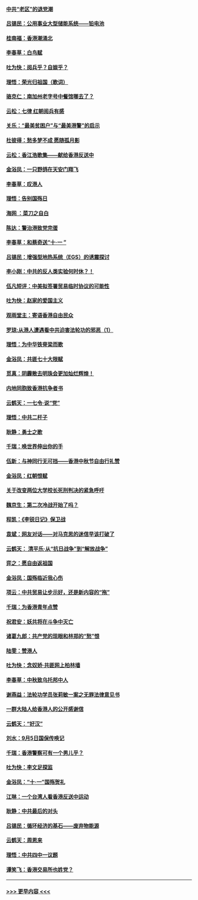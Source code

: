 #### [中共“老区”的退党潮](../pages/nsc993/n11545995.md?t=09252355) 
#### [吕锡民：公用事业大型储能系统——铅电池](../pages/nsc993/n11545701.md?t=09252355) 
#### [桂南福：香港潮涌北](../pages/nsc993/n11545682.md?t=09252355) 
#### [李春草：白鸟赋](../pages/nsc993/n11545663.md?t=09252355) 
#### [吐为快：阅兵乎？自娱乎？](../pages/nsc993/n11545625.md?t=09252355) 
#### [理悟：荣光归祖国（歌词）](../pages/nsc993/n11545616.md?t=09252355) 
#### [骆克仁：南加州老字号中餐馆哪去了？](../pages/nsc993/n11545120.md?t=09252355) 
#### [云松：七律 红朝阅兵有感](../pages/nsc993/n11542394.md?t=09252355) 
#### [关乐：“最美贫困户”与“最美港警”的启示](../pages/nsc993/n11542252.md?t=09252355) 
#### [杜彼得：愁多梦不成 愿随孤月影](../pages/nsc993/n11540296.md?t=09252355) 
#### [云松：香江浩歌集——献给香港反送中](../pages/nsc993/n11540149.md?t=09252355) 
#### [金浴凤：一只野鸽在天安门翔飞](../pages/nsc993/n11540280.md?t=09252355) 
#### [李春草：叹港人](../pages/nsc993/n11540119.md?t=09252355) 
#### [理悟：告别国殇日](../pages/nsc993/n11539610.md?t=09252355) 
#### [海网 ：菜刀之自白](../pages/nsc993/n11539597.md?t=09252355) 
#### [陈达：警治港致党完蛋](../pages/nsc993/n11538127.md?t=09252355) 
#### [李春草：和蔡奇送“十·一 ”](../pages/nsc993/n11537810.md?t=09252355) 
#### [吕锡民：增强型地热系统（EGS）的诱震探讨](../pages/nsc993/n11537765.md?t=09252355) 
#### [李小刚：中共的反人类实验何时休？！](../pages/nsc993/n11537669.md?t=09252355) 
#### [伍凡短评：中美拟签署贸易临时协议的可能性](../pages/nsc993/n11536773.md?t=09252355) 
#### [吐为快：赵家的爱国主义](../pages/nsc993/n11536750.md?t=09252355) 
#### [观雨堂主：寄语香港自由民众](../pages/nsc993/n11536735.md?t=09252355) 
#### [罗琼:从港人遭遇看中共迫害法轮功的邪恶（1）](../pages/nsc993/n11507862.md?t=09252355) 
#### [理悟：为中华铁脊梁而歌](../pages/nsc993/n11534458.md?t=09252355) 
#### [金浴凤：共匪七十大限赋](../pages/nsc993/n11534434.md?t=09252355) 
#### [觅真：阴霾散去明珠会更加灿烂辉煌！](../pages/nsc993/n11531858.md?t=09252355) 
#### [内地同胞致香港抗争者书](../pages/nsc993/n11531645.md?t=09252355) 
#### [云鹤天：一七令‧说“党”](../pages/nsc993/n11529099.md?t=09252355) 
#### [理悟：中共二杆子](../pages/nsc993/n11529046.md?t=09252355) 
#### [耿静：勇士之歌](../pages/nsc993/n11527562.md?t=09252355) 
#### [千瑞：唤世界伸出你的手](../pages/nsc993/n11526942.md?t=09252355) 
#### [伍新：与神同行无可挡——香港中秋节自由行礼赞](../pages/nsc993/n11526801.md?t=09252355) 
#### [金浴凤：红朝恨赋](../pages/nsc993/n11524312.md?t=09252355) 
#### [关于改变两位大学校长死刑判决的紧急呼吁](../pages/nsc993/n11524103.md?t=09252355) 
#### [魏京生：第二次冷战开始了吗？](../pages/nsc993/n11524023.md?t=09252355) 
#### [程凯：《李锐日记》保卫战](../pages/nsc993/n11522922.md?t=09252355) 
#### [袁斌：网友对话——对马克思的迷信早该打破了](../pages/nsc993/n11522561.md?t=09252355) 
#### [云鹤天： 清平乐‧从“抗日战争”到“解放战争”](../pages/nsc993/n11522917.md?t=09252355) 
#### [弈之：愿自由返祖国](../pages/nsc993/n11522810.md?t=09252355) 
#### [金浴凤：国殇临近我心伤](../pages/nsc993/n11522406.md?t=09252355) 
#### [项云：中共贸易让步示好，还是新内容的“拖”](../pages/nsc993/n11522395.md?t=09252355) 
#### [千瑞：为香港青年点赞](../pages/nsc993/n11521768.md?t=09252355) 
#### [祝君安：妖共将在斗争中灭亡](../pages/nsc993/n11520950.md?t=09252355) 
#### [诸葛九郎：共产党的现眼和林郑的“愁”恨](../pages/nsc993/n11520625.md?t=09252355) 
#### [陆雯：赞港人](../pages/nsc993/n11520609.md?t=09252355) 
#### [吐为快：念奴娇‧共匪网上柏林墙](../pages/nsc993/n11519122.md?t=09252355) 
#### [李春草：中秋致乌托邦中人](../pages/nsc993/n11518776.md?t=09252355) 
#### [谢燕益：法轮功学员张莉敏一案之无罪法律意见书](../pages/nsc993/n11517600.md?t=09252355) 
#### [一群大陆人给香港人的公开感谢信](../pages/nsc993/n11514797.md?t=09252355) 
#### [云鹤天：“好汉”](../pages/nsc993/n11513536.md?t=09252355) 
#### [刘水：9月5日国保传唤记](../pages/nsc993/n11513460.md?t=09252355) 
#### [千瑞：香港警察可有一个男儿乎？](../pages/nsc993/n11513109.md?t=09252355) 
#### [吐为快：李文足探监](../pages/nsc993/n11509622.md?t=09252355) 
#### [金浴凤：“十‧一”国殇贺礼](../pages/nsc993/n11509593.md?t=09252355) 
#### [江琳：一个台湾人看香港反送中运动](../pages/nsc993/n11509211.md?t=09252355) 
#### [耿静：中共最后的对头](../pages/nsc993/n11508308.md?t=09252355) 
#### [吕锡民：循环经济的基石——废弃物能源](../pages/nsc993/n11508212.md?t=09252355) 
#### [云鹤天：周恩来](../pages/nsc993/n11508055.md?t=09252355) 
#### [理悟：中共四中一议题](../pages/nsc993/n11507782.md?t=09252355) 
#### [谭笑飞：香港交易所也姓党？](../pages/nsc993/n11507753.md?t=09252355) 

----
#### [ >>> 更早内容 <<< ](../indexes/nsc993-earlier.md)
